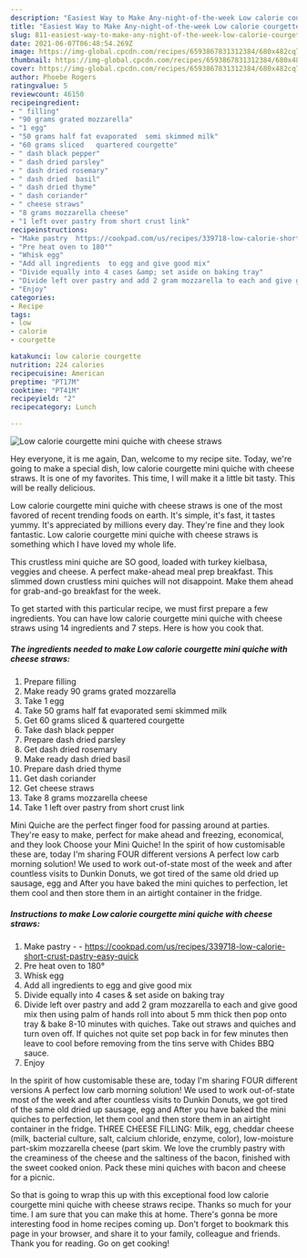 ```yaml
---
description: "Easiest Way to Make Any-night-of-the-week Low calorie courgette mini quiche with cheese straws"
title: "Easiest Way to Make Any-night-of-the-week Low calorie courgette mini quiche with cheese straws"
slug: 811-easiest-way-to-make-any-night-of-the-week-low-calorie-courgette-mini-quiche-with-cheese-straws
date: 2021-06-07T06:48:54.269Z
image: https://img-global.cpcdn.com/recipes/6593867831312384/680x482cq70/low-calorie-courgette-mini-quiche-with-cheese-straws-recipe-main-photo.jpg
thumbnail: https://img-global.cpcdn.com/recipes/6593867831312384/680x482cq70/low-calorie-courgette-mini-quiche-with-cheese-straws-recipe-main-photo.jpg
cover: https://img-global.cpcdn.com/recipes/6593867831312384/680x482cq70/low-calorie-courgette-mini-quiche-with-cheese-straws-recipe-main-photo.jpg
author: Phoebe Rogers
ratingvalue: 5
reviewcount: 46150
recipeingredient:
- " filling"
- "90 grams grated mozzarella"
- "1 egg"
- "50 grams half fat evaporated  semi skimmed milk"
- "60 grams sliced   quartered courgette"
- " dash black pepper"
- " dash dried parsley"
- " dash dried rosemary"
- " dash dried  basil"
- " dash dried thyme"
- " dash coriander"
- " cheese straws"
- "8 grams mozzarella cheese"
- "1 left over pastry from short crust link"
recipeinstructions:
- "Make pastry  https://cookpad.com/us/recipes/339718-low-calorie-short-crust-pastry-easy-quick"
- "Pre heat oven to 180°"
- "Whisk egg"
- "Add all ingredients  to egg and give good mix"
- "Divide equally into 4 cases &amp; set aside on baking tray"
- "Divide left over pastry and add 2 gram mozzarella to each and give good mix then using palm of hands roll into about 5 mm thick then pop onto tray &amp; bake 8-10 minutes with quiches. Take out straws and quiches and turn oven off. If quiches not quite set pop back in for few minutes then leave to cool before removing from the tins serve with Chides BBQ sauce."
- "Enjoy"
categories:
- Recipe
tags:
- low
- calorie
- courgette

katakunci: low calorie courgette 
nutrition: 224 calories
recipecuisine: American
preptime: "PT17M"
cooktime: "PT41M"
recipeyield: "2"
recipecategory: Lunch

---
```



![Low calorie courgette mini quiche with cheese straws](https://img-global.cpcdn.com/recipes/6593867831312384/680x482cq70/low-calorie-courgette-mini-quiche-with-cheese-straws-recipe-main-photo.jpg)

Hey everyone, it is me again, Dan, welcome to my recipe site. Today, we're going to make a special dish, low calorie courgette mini quiche with cheese straws. It is one of my favorites. This time, I will make it a little bit tasty. This will be really delicious.

Low calorie courgette mini quiche with cheese straws is one of the most favored of recent trending foods on earth. It's simple, it's fast, it tastes yummy. It's appreciated by millions every day. They're fine and they look fantastic. Low calorie courgette mini quiche with cheese straws is something which I have loved my whole life.

This crustless mini quiche are SO good, loaded with turkey kielbasa, veggies and cheese. A perfect make-ahead meal prep breakfast. This slimmed down crustless mini quiches will not disappoint. Make them ahead for grab-and-go breakfast for the week.


To get started with this particular recipe, we must first prepare a few ingredients. You can have low calorie courgette mini quiche with cheese straws using 14 ingredients and 7 steps. Here is how you cook that.

<!--inarticleads1-->

##### The ingredients needed to make Low calorie courgette mini quiche with cheese straws:

1. Prepare  filling
1. Make ready 90 grams grated mozzarella
1. Take 1 egg
1. Take 50 grams half fat evaporated  semi skimmed milk
1. Get 60 grams sliced  &amp; quartered courgette
1. Take  dash black pepper
1. Prepare  dash dried parsley
1. Get  dash dried rosemary
1. Make ready  dash dried  basil
1. Prepare  dash dried thyme
1. Get  dash coriander
1. Get  cheese straws
1. Take 8 grams mozzarella cheese
1. Take 1 left over pastry from short crust link


Mini Quiche are the perfect finger food for passing around at parties. They&#39;re easy to make, perfect for make ahead and freezing, economical, and they look Choose your Mini Quiche! In the spirit of how customisable these are, today I&#39;m sharing FOUR different versions A perfect low carb morning solution! We used to work out-of-state most of the week and after countless visits to Dunkin Donuts, we got tired of the same old dried up sausage, egg and After you have baked the mini quiches to perfection, let them cool and then store them in an airtight container in the fridge. 

<!--inarticleads2-->

##### Instructions to make Low calorie courgette mini quiche with cheese straws:

1. Make pastry -  - https://cookpad.com/us/recipes/339718-low-calorie-short-crust-pastry-easy-quick
1. Pre heat oven to 180°
1. Whisk egg
1. Add all ingredients  to egg and give good mix
1. Divide equally into 4 cases &amp; set aside on baking tray
1. Divide left over pastry and add 2 gram mozzarella to each and give good mix then using palm of hands roll into about 5 mm thick then pop onto tray &amp; bake 8-10 minutes with quiches. Take out straws and quiches and turn oven off. If quiches not quite set pop back in for few minutes then leave to cool before removing from the tins serve with Chides BBQ sauce.
1. Enjoy


In the spirit of how customisable these are, today I&#39;m sharing FOUR different versions A perfect low carb morning solution! We used to work out-of-state most of the week and after countless visits to Dunkin Donuts, we got tired of the same old dried up sausage, egg and After you have baked the mini quiches to perfection, let them cool and then store them in an airtight container in the fridge. THREE CHEESE FILLING: Milk, egg, cheddar cheese (milk, bacterial culture, salt, calcium chloride, enzyme, color), low-moisture part-skim mozzarella cheese (part skim. We love the crumbly pastry with the creaminess of the cheese and the saltiness of the bacon, finished with the sweet cooked onion. Pack these mini quiches with bacon and cheese for a picnic. 

So that is going to wrap this up with this exceptional food low calorie courgette mini quiche with cheese straws recipe. Thanks so much for your time. I am sure that you can make this at home. There's gonna be more interesting food in home recipes coming up. Don't forget to bookmark this page in your browser, and share it to your family, colleague and friends. Thank you for reading. Go on get cooking!
